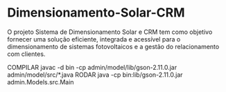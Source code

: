 # Dimensionamento-Solar-CRM
O projeto Sistema de Dimensionamento Solar e CRM tem como objetivo fornecer uma solução eficiente, integrada e acessível para o dimensionamento de sistemas fotovoltaicos e a gestão do relacionamento com clientes.

COMPILAR
javac -d bin -cp admin/model/lib/gson-2.11.0.jar admin/model/src/*.java
RODAR
java -cp bin:lib/gson-2.11.0.jar admin.Models.src.Main
